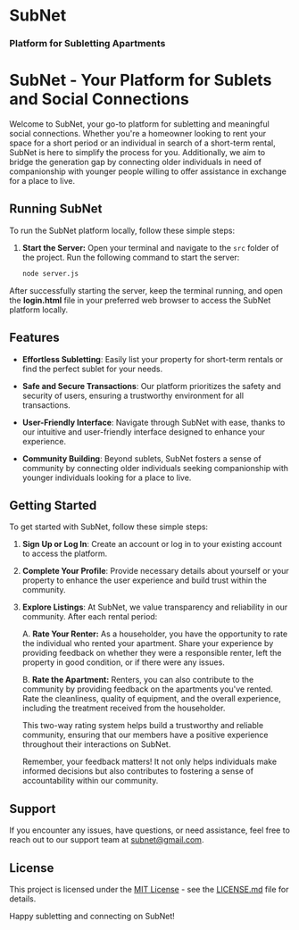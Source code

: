 # SubNet

### Platform for Subletting Apartments

# SubNet - Your Platform for Sublets and Social Connections

Welcome to SubNet, your go-to platform for subletting and meaningful social connections. Whether you're a homeowner looking to rent your space for a short period or an individual in search of a short-term rental, SubNet is here to simplify the process for you. Additionally, we aim to bridge the generation gap by connecting older individuals in need of companionship with younger people willing to offer assistance in exchange for a place to live.
## Running SubNet

To run the SubNet platform locally, follow these simple steps:

1. **Start the Server:**
   Open your terminal and navigate to the `src` folder of the project. Run the following command to start the server:
   ```bash
   node server.js
After successfully starting the server, keep the terminal running, and open the **login.html** file in your preferred web browser to access the SubNet platform locally.   
## Features

- **Effortless Subletting**: Easily list your property for short-term rentals or find the perfect sublet for your needs.

- **Safe and Secure Transactions**: Our platform prioritizes the safety and security of users, ensuring a trustworthy environment for all transactions.

- **User-Friendly Interface**: Navigate through SubNet with ease, thanks to our intuitive and user-friendly interface designed to enhance your experience.

- **Community Building**: Beyond sublets, SubNet fosters a sense of community by connecting older individuals seeking companionship with younger individuals looking for a place to live.

## Getting Started

To get started with SubNet, follow these simple steps:

1. **Sign Up or Log In**: Create an account or log in to your existing account to access the platform.

2. **Complete Your Profile**: Provide necessary details about yourself or your property to enhance the user experience and build trust within the community.

3. **Explore Listings**: At SubNet, we value transparency and reliability in our community. After each rental period:

   A. **Rate Your Renter:**
   As a householder, you have the opportunity to rate the individual who rented your apartment. Share your experience by providing feedback on whether they were a responsible renter, left the property in good condition, or if there were any issues.

   B. **Rate the Apartment:**
   Renters, you can also contribute to the community by providing feedback on the apartments you've rented. Rate the cleanliness, quality of equipment, and the overall experience, including the treatment received from the householder.

   This two-way rating system helps build a trustworthy and reliable community, ensuring that our members have a positive experience throughout their interactions on SubNet.

   Remember, your feedback matters! It not only helps individuals make informed decisions but also contributes to fostering a sense of accountability within our community.

## Support

If you encounter any issues, have questions, or need assistance, feel free to reach out to our support team at subnet@gmail.com.

## License

This project is licensed under the [MIT License](LICENSE.md) - see the [LICENSE.md](LICENSE.md) file for details.

Happy subletting and connecting on SubNet!


